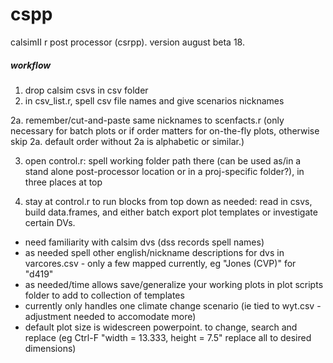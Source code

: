 # cspp
 calsimII r post processor (csrpp). version august beta 18.
 
##### workflow #####
1. drop calsim csvs in csv folder
2. in csv_list.r, spell csv file names and give scenarios nicknames

2a. remember/cut-and-paste same nicknames to scenfacts.r (only necessary for batch plots or if order matters for on-the-fly plots, otherwise skip 2a. default order without 2a is alphabetic or similar.)

3. open control.r: spell working folder path there (can be used as/in a  stand alone post-processor location or in a proj-specific folder?), in three places at top 

4. stay at control.r to run blocks from top down as needed: read in csvs, build data.frames, and either batch export plot templates or investigate certain DVs. 

- need familiarity with calsim dvs (dss records spell names)
- as needed spell other english/nickname descriptions for dvs in varcores.csv - only a few mapped currently, eg "Jones (CVP)" for "d419"
- as needed/time allows save/generalize your working plots in plot scripts folder to add to collection of templates
- currently only handles one climate change scenario (ie tied to wyt.csv - adjustment needed to accomodate more)
- default plot size is widescreen powerpoint. to change, search and replace (eg Ctrl-F "width = 13.333, height = 7.5" replace all to 
  desired dimensions)
